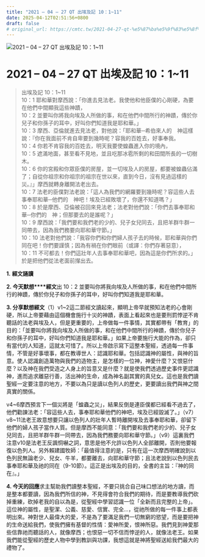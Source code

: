```yaml
---
title: "2021 – 04 – 27 QT 出埃及記 10：1~11"
date: 2025-04-12T02:51:56+0800
draft: false
# original_url: https://cmtc.tw/2021-04-27-qt-%e5%87%ba%e5%9f%83%e5%8f%8a%e8%a8%98-10%ef%bc%9a111
---
```


![2021 – 04 – 27 QT 出埃及記 10：1~11](/images/qt.jpg   "2021 – 04 – 27 QT 出埃及記 10：1~11")

# 2021 – 04 – 27 QT 出埃及記 10：1~11

> 出埃及記 10：1~11  
> 10：1 耶和華對摩西說：「你進去見法老。我使他和他臣僕的心剛硬，為要在他們中間顯我這些神蹟，  
> 10：2 並要叫你將我向埃及人所做的事，和在他們中間所行的神蹟，傳於你兒子和你孫子的耳中，好叫你們知道我是耶和華。」  
> 10：3 摩西、亞倫就進去見法老，對他說：「耶和華─希伯來人的　神這樣說：『你在我面前不肯自卑要到幾時呢？容我的百姓去，好事奉我。  
> 10：4 你若不肯容我的百姓去，明天我要使蝗蟲進入你的境內，  
> 10：5 遮滿地面，甚至看不見地，並且吃那冰雹所剩的和田間所長的一切樹木。  
> 10：6 你的宮殿和你眾臣僕的房屋，並一切埃及人的房屋，都要被蝗蟲佔滿了；自從你祖宗和你祖宗的祖宗在世以來，直到今日，沒有見過這樣的災。』」摩西就轉身離開法老出去。  
> 10：7 法老的臣僕對法老說：「這人為我們的網羅要到幾時呢？容這些人去事奉耶和華─他們的　神吧！埃及已經敗壞了，你還不知道嗎？」  
> 10：8 於是摩西、亞倫被召回來見法老；法老對他們說：「你們去事奉耶和華─你們的　神；但那要去的是誰呢？」  
> 10：9 摩西說：「我們要和我們老的少的、兒子女兒同去，且把羊群牛群一同帶去，因為我們務要向耶和華守節。」  
> 10：10 法老對他們說：「我容你們和你們婦人孩子去的時候，耶和華與你們同在吧！你們要謹慎；因為有禍在你們眼前（或譯：你們存著惡意），  
> 10：11 不可都去！你們這壯年人去事奉耶和華吧，因為這是你們所求的。」於是把他們從法老面前攆出去。

**1.** **經文誦讀**

**2. 今天默想****經文**出 10：2 並要叫你將我向埃及人所做的事，和在他們中間所行的神蹟，傳於你兒子和你孫子的耳中，好叫你們知道我是耶和華。

**3. 分享默想經文**（1）v1~2這二節經文讀起來，顯明上帝早就預知法老的心會剛硬，所以上帝要藉由這個機會施行十災的神蹟，表面上看起來也是要刑罰悖逆不肯聽話的法老與埃及人，但是更重要的，上帝做每一件事情，其實都帶有「教育」的目的：「並要叫你將我向埃及人所做的事，和在他們中間所行的神蹟，傳於你兒子和你孫子的耳中，好叫你們知道我是耶和華。」如果上帝要施行大能的作為，卻只有當代的人知道，這就太可惜了。所以上帝啟示寫下這整本聖經，透過每一件事情，不管是好事壞事，都在教導世人：認識耶和華。包括認識神的屬性，與神的旨意。使人認識創造萬物與我們的造物主，是怎樣的一位神，神愛什麼？又恨惡什麼？以及神在我們受造之人身上的旨意又是什麼？就是使我們透過歷史事件更認識神，進而追求離惡行善，活出神的生命，成為神名副其實的真兒女。這也是我們讀聖經一定要注意的地方，不要以為只是讀以色列人的歷史，更要讀出我們與神之間真實的關係。

v4~6摩西預言下一個災將是「蝗蟲之災」，結果反倒是連臣僕都已經看不過去了，他們勸諫法老：「容這些人去，事奉耶和華他們的神吧，埃及已經毀滅了。」（v7）v8~11法老王故意想要只讓以色列人的壯年人暫時離開埃及去事奉耶和華，卻留下他們的婦人孩子當作人質。但是摩西不能同意：「我們要和我們老的少的、兒子女兒同去，且把羊群牛群一同帶去，因為我們務要向耶和華守節。」（v9）這裏我們注意v10是法老王反諷恫嚇之詞，意思是他不允許以色列人全部離開，否則他要報復以色列人。另外賴建國牧師：「最值得注意的是，只有在這一次摩西明確說到以色列民無論老少、兒女、牛羊，都要離去，向耶和華守節；且法老說到以色列民去事奉耶和華及祂的同在（9-10節）。這正是出埃及的目的，全書的主旨：『神的同在』。」

**4. 今天的回應**求主幫助我們讀整本聖經，不要只挑合自己味口想法的地方讀，而是整本都要讀，因為我們所信的神，不見得會符合我們的期待，而是要教導我們砍掉重練，砍掉老我的自以為是，從聖經中學習認識一位「全新而且完整的上帝」。這位神的屬性，是聖潔、公義、慈愛、信實、完全…，從祂所做的每一件事上都表明出來。神對世人最偉大的愛，不是為了要滿足我們一切無窮的慾望，而是要把神的生命送給我們，使我們擁有基督的性情：愛神所愛，恨神所惡。我們見到神愛那些信靠祂而聽話的人，就像摩西；也恨惡一切不信而悖逆的人，就像法老王。如果我們能從聖經的歷史人物中學到教訓與功課，我想這就是神將聖經送給我們最大的禮物了。